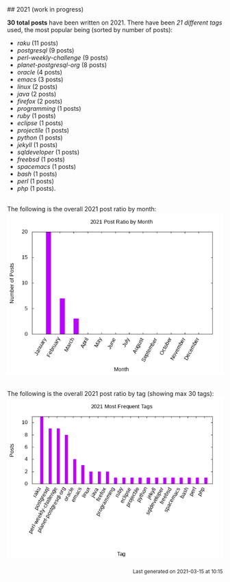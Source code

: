 <a name="2021" />
## 2021 (work in progress)

**30 total posts** have been written on 2021.
There have been *21 different tags* used, the most
popular being (sorted by number of posts):
 
- *raku* (11 posts)  
- *postgresql* (9 posts)  
- *perl-weekly-challenge* (9 posts)  
- *planet-postgresql-org* (8 posts)  
- *oracle* (4 posts)  
- *emacs* (3 posts)  
- *linux* (2 posts)  
- *java* (2 posts)  
- *firefox* (2 posts)  
- *programming* (1 posts)  
- *ruby* (1 posts)  
- *eclipse* (1 posts)  
- *projectile* (1 posts)  
- *python* (1 posts)  
- *jekyll* (1 posts)  
- *sqldeveloper* (1 posts)  
- *freebsd* (1 posts)  
- *spacemacs* (1 posts)  
- *bash* (1 posts)  
- *perl* (1 posts)  
- *php* (1 posts).<br/>
<br/>
The following is the overall 2021 post ratio by month:
<br/>
    <center>
      <img src="/images/stats/2021-months.png" alt="2021 post ratio per month" />
    </center>
<br/>

<br/>
The following is the overall 2021 post ratio by tag (showing max 30 tags):
<br/>
  <center>
    <img src="/images/stats/2021-tags.png" alt="2021 post ratio per tag" />
  </center>
<br/>

<div align="right">
<small>
Last generated on 2021-03-15 at 10:15
</small>
</div>

<br/>
